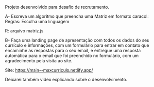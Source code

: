 Projeto desenvolvido para desafio de recrutamento.

A- Escreva um algoritmo que preencha uma Matriz em formato caracol:
	Regras: Escolha uma linguagem

R: arquivo matriz.js

B- Faça uma landing page de apresentação com todos os dados do seu currículo e informações, com um formulário para entrar em contato que encaminhe as respostas para o seu email, e entregue uma resposta automática para o email que foi preenchido no formulário, com um agradecimento pela visita ao site.

Site: https://main--maxcurriculo.netlify.app/

Deixarei também video explicando sobre o desenvolvimento.
